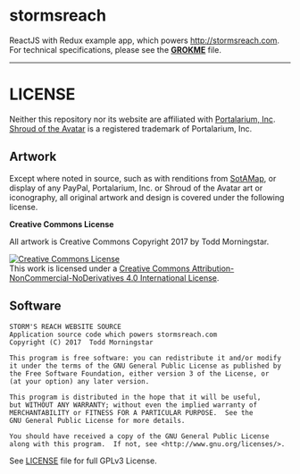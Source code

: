 # stormsreach
ReactJS with Redux example app, which powers http://stormsreach.com.  
For technical specifications, please see the **[GROKME](GROKME.md)** file.

----

LICENSE
=======

Neither this repository nor its website are affiliated with <a href="https://portalarium.com" alt="Portalarium Home">Portalarium, Inc</a>.  
<a href="https://www.shroudoftheavatar.com/" alt="SotA Website">Shroud of the Avatar</a> is a registered trademark of Portalarium, Inc.

Artwork
-------

Except where noted in source, such as with renditions from [SotAMap](https://www.sotamap.com/), or display of any
PayPal, Portalarium, Inc. or Shroud of the Avatar art or iconography, all original artwork and design is covered under
the following license.

**Creative Commons License**

All artwork is Creative Commons Copyright 2017 by Todd Morningstar.

<a rel="license" href="http://creativecommons.org/licenses/by-nc-nd/4.0/"><img alt="Creative Commons License" style="border-width:0" src="https://i.creativecommons.org/l/by-nc-nd/4.0/88x31.png" /></a><br />This work is licensed under a <a rel="license" href="http://creativecommons.org/licenses/by-nc-nd/4.0/">Creative Commons Attribution-NonCommercial-NoDerivatives 4.0 International License</a>.

Software
--------

    STORM'S REACH WEBSITE SOURCE
    Application source code which powers stormsreach.com
    Copyright (C) 2017  Todd Morningstar

    This program is free software: you can redistribute it and/or modify
    it under the terms of the GNU General Public License as published by
    the Free Software Foundation, either version 3 of the License, or
    (at your option) any later version.

    This program is distributed in the hope that it will be useful,
    but WITHOUT ANY WARRANTY; without even the implied warranty of
    MERCHANTABILITY or FITNESS FOR A PARTICULAR PURPOSE.  See the
    GNU General Public License for more details.

    You should have received a copy of the GNU General Public License
    along with this program.  If not, see <http://www.gnu.org/licenses/>.

See [LICENSE](LICENSE) file for full GPLv3 License.
